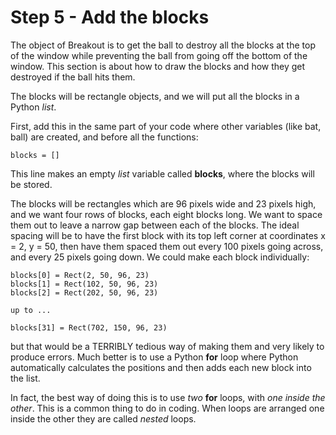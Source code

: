# Step 5 - Add the blocks

The object of Breakout is to get the ball to destroy all the blocks at the top of the window while preventing the ball from going off the bottom of the window. This section is about how to draw the blocks and how they get destroyed if the ball hits them.

The blocks will be rectangle objects, and we will put all the blocks in a Python *list*.

First, add this in the same part of your code where other variables (like bat, ball) are created, and before all the functions:
```
blocks = []
```

This line makes an empty *list* variable called **blocks**, where the blocks will be stored. 

The blocks will be rectangles which are 96 pixels wide and 23 pixels high, and we want four rows of blocks, each eight blocks long. We want to space them out to leave a narrow gap between each of the blocks. The ideal spacing will be to have the first block with its top left corner at coordinates x = 2, y = 50, then have them spaced them out every 100 pixels going across, and every 25 pixels going down. We could make each block individually:
```
blocks[0] = Rect(2, 50, 96, 23)
blocks[1] = Rect(102, 50, 96, 23)
blocks[2] = Rect(202, 50, 96, 23)

up to ...

blocks[31] = Rect(702, 150, 96, 23)
```
but that would be a TERRIBLY tedious way of making them and very likely to produce errors. Much better is to use a Python **for** loop where Python automatically calculates the positions and then adds each new block into the list.

In fact, the best way of doing this is to use *two* **for** loops, with *one inside the other*. This is a common thing to do in coding. When loops are arranged one inside the other they are called *nested* loops.
